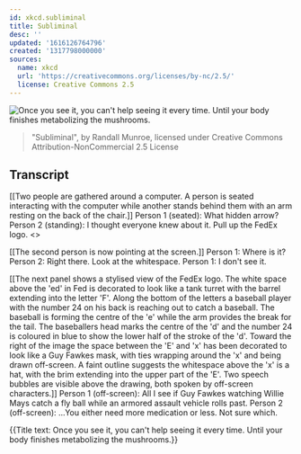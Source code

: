 ```yaml
---
id: xkcd.subliminal
title: Subliminal
desc: ''
updated: '1616126764796'
created: '1317798000000'
sources:
  name: xkcd
  url: 'https://creativecommons.org/licenses/by-nc/2.5/'
  license: Creative Commons 2.5
---
```

![Once you see it, you can't help seeing it every time. Until your body finishes metabolizing the mushrooms.](https://imgs.xkcd.com/comics/subliminal.png)
> "Subliminal", by Randall Munroe, licensed under Creative Commons Attribution-NonCommercial 2.5 License

## Transcript
[[Two people are gathered around a computer. A person is seated interacting with the computer while another stands behind them with an arm resting on the back of the chair.]]
Person 1 (seated): What hidden arrow?
Person 2 (standing): I thought everyone knew about it. Pull up the FedEx logo.
<<Click>>

[[The second person is now pointing at the screen.]]
Person 1: Where is it?
Person 2: Right there. Look at the whitespace.
Person 1: I don't see it.

[[The next panel shows a stylised view of the FedEx logo. The white space above the 'ed' in Fed is decorated to look like a tank turret with the barrel extending into the letter 'F'. Along the bottom of the letters a baseball player with the number 24 on his back is reaching out to catch a baseball. The baseball is forming the centre of the 'e' while the arm provides the break for the tail. The baseballers head marks the centre of the 'd' and the number 24 is coloured in blue to show the lower half of the stroke of the 'd'. Toward the right of the image the space between the 'E' and 'x' has been decorated to look like a Guy Fawkes mask, with ties wrapping around the 'x' and being drawn off-screen. A faint outline suggests the whitespace above the 'x' is a hat, with the brim extending into the upper part of the 'E'. Two speech bubbles are visible above the drawing, both spoken by off-screen characters.]]
Person 1 (off-screen): All I see if Guy Fawkes watching Willie Mays catch a fly ball while an armored assault vehicle rolls past.
Person 2 (off-screen): ...You either need more medication or less. Not sure which.

{{Title text: Once you see it, you can't help seeing it every time. Until your body finishes metabolizing the mushrooms.}}
